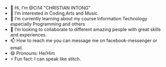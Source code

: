 - 👋 Hi, I’m @Ci14 "CHRISTIAN INTONG"
- 👀 I’m interested in Coding,Arts and Music.
- 🌱 I’m currently learning about my course Information Technology especially Programming and others
- 💞️ I’m looking to collaborate to different amazing people with great skills and experiences.
- 📫 How to reach me you can message me on facebook-messenger or email. 
- 😄 Pronouns: He/Him
- ⚡ Fun fact: I can speak like stitch.
